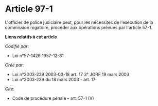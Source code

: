 # Article 97-1

L'officier de police judiciaire peut, pour les nécessités de l'exécution de la commission rogatoire, procéder aux opérations
prévues par l'article 57-1.

**Liens relatifs à cet article**

_Codifié par_:

  - Loi n°57-1426 1957-12-31

_Créé par_:

  - Loi n°2003-239 2003-03-18 art. 17 3° JORF 19 mars 2003
  - Loi n°2003-239 du 18 mars 2003 - art. 17

_Cite_:

  - Code de procédure pénale - art. 57-1 (V)
